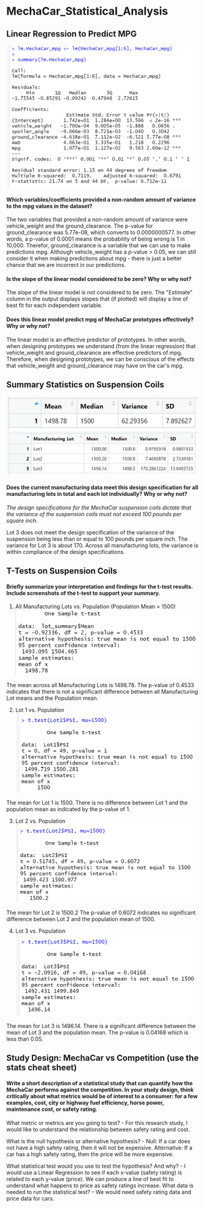 # MechaCar_Statistical_Analysis

## Linear Regression to Predict MPG

![Linear Model](https://github.com/jmalauss/MechaCar_Statistical_Analysis/blob/main/Pictures/linear_model.png)

#### Which variables/coefficients provided a non-random amount of variance to the mpg values in the dataset?

The two variables that provided a non-random amount of variance were vehicle_weight and the ground_clearance. The p-value for ground_clearance was 5.77e-08, which converts to 0.0000000577. In other words, a p-value of 0.0001 means the probability of being wrong is 1 in 10,000. Therefor, ground_clearance is a variable that we can use to make predictions mpg. Although vehicle_weight has a p-value > 0.05, we can still consider it when making predictions about mpg - there is just a better chance that we are incorrect in our predictions.

#### Is the slope of the linear model considered to be zero? Why or why not?

The slope of the linear model is not considered to be zero. The "Estimate" column in the output displays slopes that (if plotted) will display a line of best fit for each independent variable.

#### Does this linear model predict mpg of MechaCar prototypes effectively? Why or why not?

The linear model is an effective predictor of prototypes. In other words, when designing prototypes we understand (from the linear regression) that vehicle_weight and ground_clearance are effective predictors of mpg. Therefore, when designing prototypes, we can be conscious of the effects that vehicle_weight and ground_clearance may have on the car's mpg.

## Summary Statistics on Suspension Coils

![total_summary](https://github.com/jmalauss/MechaCar_Statistical_Analysis/blob/main/Pictures/total_summary.png)
![lot_summary](https://github.com/jmalauss/MechaCar_Statistical_Analysis/blob/main/Pictures/lot_summary.png)

#### Does the current manufacturing data meet this design specification for all manufacturing lots in total and each lot individually? Why or why not?
*The design specifications for the MechaCar suspension coils dictate that the variance of the suspension coils must not exceed 100 
pounds per square inch.*

Lot 3 does not meet the design specification of the variance of the suspension being less than or equal to 100 pounds per square inch. The variance for Lot 3 is about 170. Across all manufacturing lots, the variance is within compliance of the design specifications.

## T-Tests on Suspension Coils
#### Briefly summarize your interpretation and findings for the t-test results. Include screenshots of the t-test to support your summary.

1. All Manufacturing Lots vs. Population (Population Mean = 1500)
![All Lots vs Pop](https://github.com/jmalauss/MechaCar_Statistical_Analysis/blob/main/Pictures/Lots_vs_Population.png)

The mean across all Manufacturing Lots is 1498.78. The p-value of 0.4533 indicates that there is not a significant difference between all Manufacturing Lot means and the Population mean.

2. Lot 1 vs. Population
![Lot 1 vs Pop](https://github.com/jmalauss/MechaCar_Statistical_Analysis/blob/main/Pictures/Lot1_vs_pop.png)

The mean for Lot 1 is 1500. There is no difference between Lot 1 and the population mean as indicated by the p-value of 1.

3. Lot 2 vs. Population
![Lot 2 vs Pop](https://github.com/jmalauss/MechaCar_Statistical_Analysis/blob/main/Pictures/Lot2_vs_pop.png)

The mean for Lot 2 is 1500.2 The p-value of 0.6072 indicates no significant difference between Lot 2 and the population mean of 1500.

4. Lot 3 vs. Population
![Lot 3 vs Pop](https://github.com/jmalauss/MechaCar_Statistical_Analysis/blob/main/Pictures/Lot3_vs_pop.png)

The mean for Lot 3 is 1496.14. There is a significant difference between the mean of Lot 3 and the population mean. The p-value is 0.04168 which is less than 0.05. 

## Study Design: MechaCar vs Competition (use the stats cheat sheet)
#### Write a short description of a statistical study that can quantify how the MechaCar performs against the competition. In your study design, think critically about what metrics would be of interest to a consumer: for a few examples, cost, city or highway fuel efficiency, horse power, maintenance cost, or safety rating.

What metric or metrics are you going to test? - For this research study, I would like to understand the relationship between safety rating and cost.

What is the null hypothesis or alternative hypothesis? - Null: If a car does not have a high safety rating, then it will not be expensive. Alternative: If a car has a high safety rating, then the price will be more expensive.

What statistical test would you use to test the hypothesis? And why? - I would use a Linear Regression to see if each x-value (safety rating) is related to each y-value (price). We can produce a line of best fit to understand what happens to price as safety ratings increase.
What data is needed to run the statistical test? - We would need safety rating data and price data for cars.
